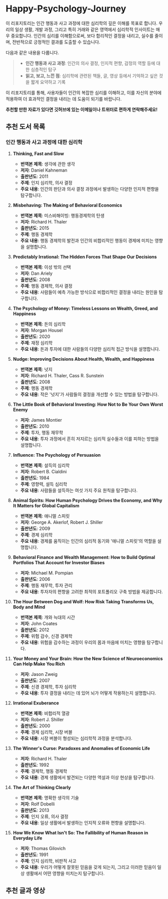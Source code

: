 # Happy-Psychology-Journey
이 리포지토리는 인간 행동과 사고 과정에 대한 심리학의 깊은 이해를 목표로 합니다. 우리의 일상 생활, 개발 과정, 그리고 특히 거래와 같은 영역에서 심리학적 인사이트는 매우 중요합니다. 
인간의 심리를 이해함으로써, 보다 합리적인 결정을 내리고, 실수를 줄이며, 전반적으로 긍정적인 결과를 도출할 수 있습니다.

다음과 같은 내용을 다룹니다.
> - **인간 행동과 사고 과정**: 인간의 의사 결정, 인지적 편향, 감정의 역할 등에 대한 심층적인 탐구
> - **읽고, 보고, 느낀 점**: 심리학에 관련된 책들, 글, 영상 등에서 기억하고 싶은 것을 짧게 요약하고 기록

이 리포지토리를 통해, 사용자들이 인간의 복잡한 심리를 이해하고, 이를 자신의 분야에 적용하여 더 효과적인 결정을 내리는 데 도움이 되기를 바랍니다.

**추천할 만한 자료가 있다면 깃허브에 있는 이메일이나 트위터로 편하게 연락해주세요!** 

## 추천 도서 목록

### 인간 행동과 사고 과정에 대한 심리학

1. **Thinking, Fast and Slow**
   - **번역본 제목**: 생각에 관한 생각
   - **저자**: Daniel Kahneman
   - **출판년도**: 2011
   - **주제**: 인지 심리학, 의사 결정
   - **주요 내용**: 인간의 판단과 의사 결정 과정에서 발생하는 다양한 인지적 편향을 탐구합니다.

2. **Misbehaving: The Making of Behavioral Economics**
   - **번역본 제목**: 미스비해이빙: 행동경제학의 탄생
   - **저자**: Richard H. Thaler
   - **출판년도**: 2015
   - **주제**: 행동 경제학
   - **주요 내용**: 행동 경제학의 발전과 인간의 비합리적인 행동이 경제에 미치는 영향을 설명합니다.

3. **Predictably Irrational: The Hidden Forces That Shape Our Decisions**
   - **번역본 제목**: 이성 밖의 선택
   - **저자**: Dan Ariely
   - **출판년도**: 2008
   - **주제**: 행동 경제학, 의사 결정
   - **주요 내용**: 사람들이 예측 가능한 방식으로 비합리적인 결정을 내리는 원인을 탐구합니다.

4. **The Psychology of Money: Timeless Lessons on Wealth, Greed, and Happiness**
   - **번역본 제목**: 돈의 심리학
   - **저자**: Morgan Housel
   - **출판년도**: 2020
   - **주제**: 재정 심리학
   - **주요 내용**: 돈과 투자에 대한 사람들의 다양한 심리적 접근 방식을 설명합니다.

5. **Nudge: Improving Decisions About Health, Wealth, and Happiness**
   - **번역본 제목**: 넛지
   - **저자**: Richard H. Thaler, Cass R. Sunstein
   - **출판년도**: 2008
   - **주제**: 행동 경제학
   - **주요 내용**: 작은 '넛지'가 사람들의 결정을 개선할 수 있는 방법을 탐구합니다.

6. **The Little Book of Behavioral Investing: How Not to Be Your Own Worst Enemy**
   - **저자**: James Montier
   - **출판년도**: 2010
   - **주제**: 투자, 행동 재무학
   - **주요 내용**: 투자 과정에서 흔히 저지르는 심리적 실수들과 이를 피하는 방법을 설명합니다.

7. **Influence: The Psychology of Persuasion**
   - **번역본 제목**: 설득의 심리학
   - **저자**: Robert B. Cialdini
   - **출판년도**: 1984
   - **주제**: 영향력, 설득 심리학
   - **주요 내용**: 사람들을 설득하는 여섯 가지 주요 원칙을 탐구합니다.

8. **Animal Spirits: How Human Psychology Drives the Economy, and Why It Matters for Global Capitalism**
   - **번역본 제목**: 애니멀 스피릿
   - **저자**: George A. Akerlof, Robert J. Shiller
   - **출판년도**: 2009
   - **주제**: 경제 심리학
   - **주요 내용**: 경제를 움직이는 인간의 심리적 동기와 '애니멀 스피릿'의 역할을 설명합니다.

9. **Behavioral Finance and Wealth Management: How to Build Optimal Portfolios That Account for Investor Biases**
   - **저자**: Michael M. Pompian
   - **출판년도**: 2006
   - **주제**: 행동 재무학, 투자 관리
   - **주요 내용**: 투자자의 편향을 고려한 최적의 포트폴리오 구축 방법을 제공합니다.

10. **The Hour Between Dog and Wolf: How Risk Taking Transforms Us, Body and Mind**
    - **번역본 제목**: 개와 늑대의 시간
    - **저자**: John Coates
    - **출판년도**: 2012
    - **주제**: 위험 감수, 신경 경제학
    - **주요 내용**: 위험을 감수하는 과정이 우리의 몸과 마음에 미치는 영향을 탐구합니다.

11. **Your Money and Your Brain: How the New Science of Neuroeconomics Can Help Make You Rich**
    - **저자**: Jason Zweig
    - **출판년도**: 2007
    - **주제**: 신경 경제학, 투자 심리학
    - **주요 내용**: 투자 결정을 내리는 데 있어 뇌가 어떻게 작용하는지 설명합니다.

12. **Irrational Exuberance**
    - **번역본 제목**: 비합리적 열광
    - **저자**: Robert J. Shiller
    - **출판년도**: 2000
    - **주제**: 경제 심리학, 시장 버블
    - **주요 내용**: 시장 버블이 형성되는 심리학적 과정을 분석합니다.

13. **The Winner's Curse: Paradoxes and Anomalies of Economic Life**
    - **저자**: Richard H. Thaler
    - **출판년도**: 1992
    - **주제**: 경제학, 행동 경제학
    - **주요 내용**: 경제 생활에서 발견되는 다양한 역설과 이상 현상을 탐구합니다.

14. **The Art of Thinking Clearly**
    - **번역본 제목**: 명확한 생각의 기술
    - **저자**: Rolf Dobelli
    - **출판년도**: 2013
    - **주제**: 인지 오류, 의사 결정
    - **주요 내용**: 일상 생활에서 발생하는 인지적 오류와 편향을 설명합니다.

15. **How We Know What Isn't So: The Fallibility of Human Reason in Everyday Life**
    - **저자**: Thomas Gilovich
    - **출판년도**: 1991
    - **주제**: 인지 심리학, 비판적 사고
    - **주요 내용**: 우리가 어떻게 잘못된 믿음을 갖게 되는지, 그리고 이러한 믿음이 일상 생활에서 어떤 영향을 미치는지 탐구합니다.


## 추천 글과 영상
